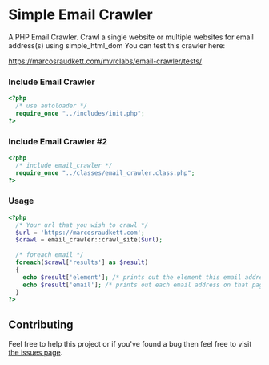 # Simple Email Crawler
A PHP Email Crawler. Crawl a single website or multiple websites for email address(s) using simple_html_dom
You can test this crawler here:

https://marcosraudkett.com/mvrclabs/email-crawler/tests/


### Include Email Crawler
```php
<?php
  /* use autoloader */
  require_once "../includes/init.php";
?>
```

### Include Email Crawler #2
```php
<?php
  /* include email_crawler */
  require_once "../classes/email_crawler.class.php";
?>
```

### Usage
```php
<?php
  /* Your url that you wish to crawl */
  $url = 'https://marcosraudkett.com';
  $crawl = email_crawler::crawl_site($url);
  
  /* foreach email */
  foreach($crawl['results'] as $result) 
  {
    echo $result['element']; /* prints out the element this email address was found */
    echo $result['email']; /* prints out each email address on that page */
  }
?>
```

## Contributing
Feel free to help this project or if you've found a bug then feel free to visit [the issues page](https://github.com/juliuste/tallink/issues).
